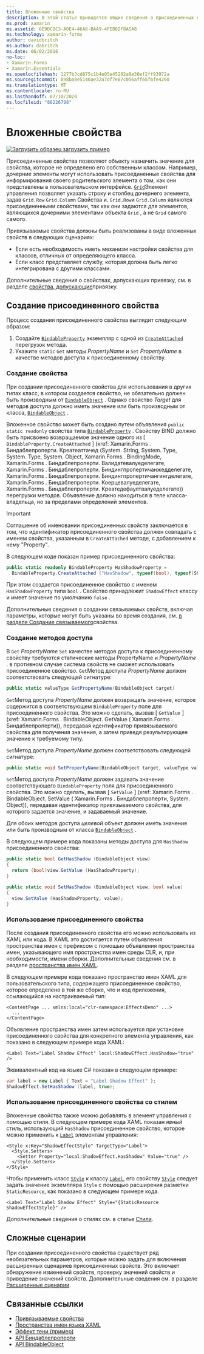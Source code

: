```yaml
---
title: Вложенные свойства
description: В этой статье приводятся общие сведения о присоединенных свойствах и демонстрируется их создание и использование.
ms.prod: xamarin
ms.assetid: 6E9DCDC3-A0E4-46A6-BAA9-4FEB6DF8A5A8
ms.technology: xamarin-forms
author: davidbritch
ms.author: dabritch
ms.date: 06/02/2016
no-loc:
- Xamarin.Forms
- Xamarin.Essentials
ms.openlocfilehash: 1277b3cd875c1b4e05e45202a8e30ef2ff93972a
ms.sourcegitcommit: 898ba8e5140ae32a7df7e07c056aff65f6fe4260
ms.translationtype: MT
ms.contentlocale: ru-RU
ms.lasthandoff: 07/10/2020
ms.locfileid: "86226798"
---
```

# <a name="attached-properties"></a>Вложенные свойства

[![Загрузить образец](~/media/shared/download.png) загрузить пример](https://docs.microsoft.com/samples/xamarin/xamarin-forms-samples/effects-shadoweffect)


Присоединенные свойства позволяют объекту назначить значение для свойства, которое не определено его собственным классом. Например, дочерние элементы могут использовать присоединенные свойства для информирования своего родительского элемента о том, как они представлены в пользовательском интерфейсе. [`Grid`](xref:Xamarin.Forms.Grid)Элемент управления позволяет указать строку и столбец дочернего элемента, задав `Grid.Row` `Grid.Column` Свойства и. `Grid.Row`и `Grid.Column` являются присоединенными свойствами, так как они задаются для элементов, являющихся дочерними элементами объекта `Grid` , а не `Grid` самого самого.

Привязываемые свойства должны быть реализованы в виде вложенных свойств в следующих сценариях:

- Если есть необходимость иметь механизм настройки свойства для классов, отличных от определяющего класса.
- Если класс представляет службу, которая должна быть легко интегрирована с другими классами.

Дополнительные сведения о свойствах, допускающих привязку, см. в разделе [свойства, допускающие](~/xamarin-forms/xaml/bindable-properties.md)привязку.

## <a name="create-an-attached-property"></a>Создание присоединенного свойства

Процесс создания присоединенного свойства выглядит следующим образом:

1. Создайте [`BindableProperty`](xref:Xamarin.Forms.BindableProperty) экземпляр с одной из [`CreateAttached`](xref:Xamarin.Forms.BindableProperty.CreateAttached*) перегрузок метода.
1. Укажите `static` `Get` методы *PropertyName* и `Set` *PropertyName* в качестве методов доступа к присоединенному свойству.

### <a name="create-a-property"></a>Создание свойства

При создании присоединенного свойства для использования в других типах класс, в котором создается свойство, не обязательно должен быть производным от [`BindableObject`](xref:Xamarin.Forms.BindableObject) . Однако свойство *Target* для методов доступа должно иметь значение или быть производным от класса, [`BindableObject`](xref:Xamarin.Forms.BindableObject) .

Вложенное свойство может быть создано путем объявления `public static readonly` свойства типа [`BindableProperty`](xref:Xamarin.Forms.BindableProperty) . Свойству BIND должно быть присвоено возвращаемое значение одного из [ `BindableProperty.CreateAttached` ] (xref: Xamarin.Forms . Биндаблепроперти. Креатеаттачед (System. String, System. Type, System. Type, System. Object, Xamarin.Forms . BindingMode, Xamarin.Forms . Биндаблепроперти. Валидатевалуеделегате, Xamarin.Forms . Биндаблепроперти. Биндингпропертичанжедделегате, Xamarin.Forms . Биндаблепроперти. Биндингпропертичангингделегате, Xamarin.Forms . Биндаблепроперти. Коерцевалуеделегате, Xamarin.Forms . Биндаблепроперти. Креатедефаултвалуеделегате)) перегрузки методов. Объявление должно находиться в теле класса-владельца, но за пределами определений элементов.

> [!IMPORTANT]
> Соглашение об именовании присоединенных свойств заключается в том, что идентификатор присоединенного свойства должен совпадать с именем свойства, указанным в `CreateAttached` методе, с добавлением к нему "Property".

В следующем коде показан пример присоединенного свойства:

```csharp
public static readonly BindableProperty HasShadowProperty =
  BindableProperty.CreateAttached ("HasShadow", typeof(bool), typeof(ShadowEffect), false);
```

При этом создается присоединенное свойство с именем `HasShadowProperty` типа `bool` . Свойство принадлежит `ShadowEffect` классу и имеет значение по умолчанию `false` .

Дополнительные сведения о создании связываемых свойств, включая параметры, которые могут быть указаны во время создания, см. [в разделе Создание связываемого](~/xamarin-forms/xaml/bindable-properties.md#consume-a-bindable-property)свойства.

### <a name="create-accessors"></a>Создание методов доступа

В `Get` *PropertyName* `Set` качестве методов доступа к присоединенному свойству требуются статические методы PropertyName и *PropertyName* . в противном случае система свойств не сможет использовать присоединенное свойство. `Get`Метод доступа *PropertyName* должен соответствовать следующей сигнатуре:

```csharp
public static valueType GetPropertyName(BindableObject target)
```

`Get`Метод доступа *PropertyName* должен возвращать значение, которое содержится в соответствующем `BindableProperty` поле для присоединенного свойства. Это можно сделать, вызвав [ `GetValue` ] (xref: Xamarin.Forms . BindableObject. GetValue ( Xamarin.Forms . Биндаблепроперти)), передавая идентификатор привязываемого свойства для получения значения, а затем приведя результирующее значение к требуемому типу.

`Set`Метод доступа *PropertyName* должен соответствовать следующей сигнатуре:

```csharp
public static void SetPropertyName(BindableObject target, valueType value)
```

`Set`Метод доступа *PropertyName* должен задавать значение соответствующего `BindableProperty` поля для присоединенного свойства. Это можно сделать, вызвав [ `SetValue` ] (xref: Xamarin.Forms . BindableObject. SetValue ( Xamarin.Forms . Биндаблепроперти, System. Object)), передавая идентификатор привязываемого свойства, для которого задается значение, и задаваемый значение.

Для обоих методов доступа *целевой* объект должен иметь значение или быть производным от класса [`BindableObject`](xref:Xamarin.Forms.BindableObject) .

В следующем примере кода показаны методы доступа для `HasShadow` присоединенного свойства:

```csharp
public static bool GetHasShadow (BindableObject view)
{
  return (bool)view.GetValue (HasShadowProperty);
}

public static void SetHasShadow (BindableObject view, bool value)
{
  view.SetValue (HasShadowProperty, value);
}
```

### <a name="consume-an-attached-property"></a>Использование присоединенного свойства

После создания присоединенного свойства его можно использовать из XAML или кода. В XAML это достигается путем объявления пространства имен с префиксом с помощью объявления пространства имен, указывающего имя пространства имен среды CLR, и, при необходимости, имени сборки. Дополнительные сведения см. в разделе [пространства имен XAML](~/xamarin-forms/xaml/namespaces.md).

В следующем примере кода показано пространство имен XAML для пользовательского типа, содержащего присоединенное свойство, которое определено в той же сборке, что и код приложения, ссылающийся на настраиваемый тип:

```xaml
<ContentPage ... xmlns:local="clr-namespace:EffectsDemo" ...>
  ...
</ContentPage>
```

Объявление пространства имен затем используется при установке присоединенного свойства для конкретного элемента управления, как показано в следующем примере кода XAML:

```xaml
<Label Text="Label Shadow Effect" local:ShadowEffect.HasShadow="true" />
```

Эквивалентный код на языке C# показан в следующем примере:

```csharp
var label = new Label { Text = "Label Shadow Effect" };
ShadowEffect.SetHasShadow (label, true);
```

### <a name="consume-an-attached-property-with-a-style"></a>Использование присоединенного свойства со стилем

Вложенные свойства также можно добавлять в элемент управления с помощью стиля. В следующем примере кода XAML показан *явный* стиль, использующий `HasShadow` присоединенное свойство, которое можно применить к [`Label`](xref:Xamarin.Forms.Label) элементам управления:

```xaml
<Style x:Key="ShadowEffectStyle" TargetType="Label">
  <Style.Setters>
    <Setter Property="local:ShadowEffect.HasShadow" Value="true" />
  </Style.Setters>
</Style>
```

Чтобы применить класс [`Style`](xref:Xamarin.Forms.Style) к классу [`Label`](xref:Xamarin.Forms.Label), его свойству [`Style`](xref:Xamarin.Forms.NavigableElement.Style) следует задать значение экземпляра `Style` с помощью расширения разметки `StaticResource`, как показано в следующем примере кода.

```xaml
<Label Text="Label Shadow Effect" Style="{StaticResource ShadowEffectStyle}" />
```

Дополнительные сведения о стилях см. в статье [Стили](~/xamarin-forms/user-interface/styles/index.md).

## <a name="advanced-scenarios"></a>Сложные сценарии

При создании присоединенного свойства существует ряд необязательных параметров, которые можно задать для включения расширенных сценариев присоединенных свойств. Это включает обнаружение изменений свойств, проверку значений свойств и приведение значений свойств. Дополнительные сведения см. в разделе [Расширенные сценарии](~/xamarin-forms/xaml/bindable-properties.md#advanced-scenarios).

## <a name="related-links"></a>Связанные ссылки

- [Привязываемые свойства](~/xamarin-forms/xaml/bindable-properties.md)
- [Пространства имен языка XAML](~/xamarin-forms/xaml/namespaces.md)
- [Эффект тени (пример)](https://docs.microsoft.com/samples/xamarin/xamarin-forms-samples/effects-shadoweffect)
- [API Биндаблепроперти](xref:Xamarin.Forms.BindableProperty)
- [API BindableObject](xref:Xamarin.Forms.BindableObject)
